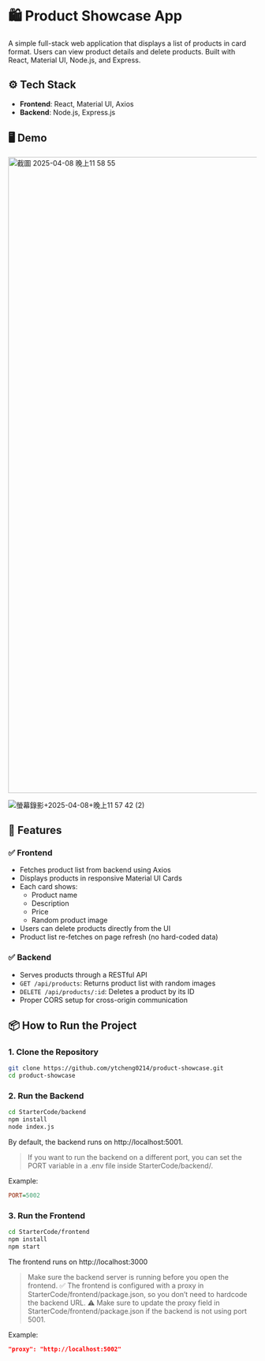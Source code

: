 # 🛍️ Product Showcase App

A simple full-stack web application that displays a list of products in card format. Users can view product details and delete products. Built with React, Material UI, Node.js, and Express.

## ⚙️ Tech Stack

- **Frontend**: React, Material UI, Axios  
- **Backend**: Node.js, Express.js

## 🖥️ Demo
<img width="1290" alt="截圖 2025-04-08 晚上11 58 55" src="https://github.com/user-attachments/assets/16154c72-efba-4253-908c-3e05ce6990fd" />

![螢幕錄影+2025-04-08+晚上11 57 42 (2)](https://github.com/user-attachments/assets/051da33e-0a9d-44d5-b9e3-d748a9970d7b)


## 🚀 Features

### ✅ Frontend
- Fetches product list from backend using Axios
- Displays products in responsive Material UI Cards
- Each card shows:
  - Product name
  - Description
  - Price
  - Random product image
- Users can delete products directly from the UI
- Product list re-fetches on page refresh (no hard-coded data)

### ✅ Backend
- Serves products through a RESTful API
- `GET /api/products`: Returns product list with random images
- `DELETE /api/products/:id`: Deletes a product by its ID
- Proper CORS setup for cross-origin communication

## 📦 How to Run the Project

### 1. Clone the Repository
```bash
git clone https://github.com/ytcheng0214/product-showcase.git
cd product-showcase
```

### 2. Run the Backend
```bash
cd StarterCode/backend
npm install
node index.js
```
By default, the backend runs on http://localhost:5001.

> If you want to run the backend on a different port, you can set the PORT variable in a .env file inside StarterCode/backend/.

Example:

```ini
PORT=5002
```

### 3. Run the Frontend
```bash
cd StarterCode/frontend
npm install
npm start
```
The frontend runs on http://localhost:3000
> Make sure the backend server is running before you open the frontend.
> ✅ The frontend is configured with a proxy in StarterCode/frontend/package.json, so you don’t need to hardcode the backend URL.
> ⚠️ Make sure to update the proxy field in StarterCode/frontend/package.json if the backend is not using port 5001.

Example:

```json
"proxy": "http://localhost:5002"
```